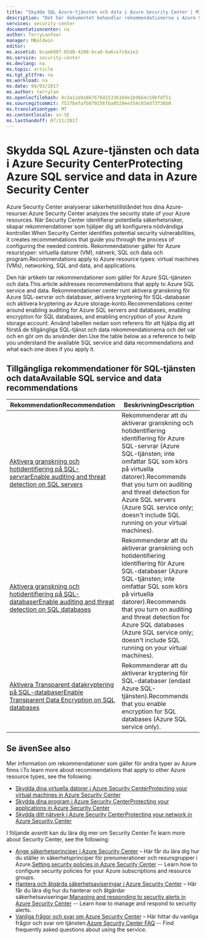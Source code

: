 ```yaml
---
title: "Skydda SQL Azure-tjänsten och data i Azure Security Center | Microsoft Docs"
description: "Det här dokumentet behandlar rekommendationerna i Azure Security Center som hjälper dig skydda dina data och Azure SQL-tjänsten och vara kompatibla med säkerhetsprinciper."
services: security-center
documentationcenter: na
author: TerryLanfear
manager: MBaldwin
editor: 
ms.assetid: bcae6987-05d0-4208-bca8-6a6ce7c9a1e3
ms.service: security-center
ms.devlang: na
ms.topic: article
ms.tgt_pltfrm: na
ms.workload: na
ms.date: 04/03/2017
ms.author: terrylan
ms.openlocfilehash: 0c3a11e9a86767641533b16de1b96b4c59bfdf51
ms.sourcegitcommit: f537befafb079256fba0529ee554c034d73f36b0
ms.translationtype: MT
ms.contentlocale: sv-SE
ms.lasthandoff: 07/11/2017
---
```

# <a name="protecting-azure-sql-service-and-data-in-azure-security-center"></a><span data-ttu-id="0cb7b-103">Skydda SQL Azure-tjänsten och data i Azure Security Center</span><span class="sxs-lookup"><span data-stu-id="0cb7b-103">Protecting Azure SQL service and data in Azure Security Center</span></span>
<span data-ttu-id="0cb7b-104">Azure Security Center analyserar säkerhetstillståndet hos dina Azure-resurser.</span><span class="sxs-lookup"><span data-stu-id="0cb7b-104">Azure Security Center analyzes the security state of your Azure resources.</span></span> <span data-ttu-id="0cb7b-105">När Security Center identifierar potentiella säkerhetsrisker, skapar rekommendationer som hjälper dig att konfigurera nödvändiga kontroller.</span><span class="sxs-lookup"><span data-stu-id="0cb7b-105">When Security Center identifies potential security vulnerabilities, it creates recommendations that guide you through the process of configuring the needed controls.</span></span>  <span data-ttu-id="0cb7b-106">Rekommendationer gäller för Azure resurstyper: virtuella datorer (VM), nätverk, SQL och data och program.</span><span class="sxs-lookup"><span data-stu-id="0cb7b-106">Recommendations apply to Azure resource types: virtual machines (VMs), networking, SQL and data, and applications.</span></span>

<span data-ttu-id="0cb7b-107">Den här artikeln tar rekommendationer som gäller för Azure SQL-tjänsten och data.</span><span class="sxs-lookup"><span data-stu-id="0cb7b-107">This article addresses recommendations that apply to Azure SQL service and data.</span></span> <span data-ttu-id="0cb7b-108">Rekommendationer center runt aktivera granskning för Azure SQL-servrar och databaser, aktivera kryptering för SQL-databaser och aktivera kryptering av Azure storage-konto.</span><span class="sxs-lookup"><span data-stu-id="0cb7b-108">Recommendations center around enabling auditing for Azure SQL servers and databases, enabling encryption for SQL databases, and enabling encryption of your Azure storage account.</span></span>  <span data-ttu-id="0cb7b-109">Använd tabellen nedan som referens för att hjälpa dig att förstå de tillgängliga SQL-tjänst och data rekommendationerna och det var och en gör om du använder den.</span><span class="sxs-lookup"><span data-stu-id="0cb7b-109">Use the table below as a reference to help you understand the available SQL service and data recommendations and what each one does if you apply it.</span></span>

## <a name="available-sql-service-and-data-recommendations"></a><span data-ttu-id="0cb7b-110">Tillgängliga rekommendationer för SQL-tjänsten och data</span><span class="sxs-lookup"><span data-stu-id="0cb7b-110">Available SQL service and data recommendations</span></span>
| <span data-ttu-id="0cb7b-111">Rekommendation</span><span class="sxs-lookup"><span data-stu-id="0cb7b-111">Recommendation</span></span> | <span data-ttu-id="0cb7b-112">Beskrivning</span><span class="sxs-lookup"><span data-stu-id="0cb7b-112">Description</span></span> |
| --- | --- |
| [<span data-ttu-id="0cb7b-113">Aktivera granskning och hotidentifiering på SQL-servrar</span><span class="sxs-lookup"><span data-stu-id="0cb7b-113">Enable auditing and threat detection on SQL servers</span></span>](security-center-enable-auditing-on-sql-servers.md) |<span data-ttu-id="0cb7b-114">Rekommenderar att du aktiverar granskning och hotidentifiering identifiering för Azure SQL-servrar (Azure SQL-tjänsten; inte omfattar SQL som körs på virtuella datorer).</span><span class="sxs-lookup"><span data-stu-id="0cb7b-114">Recommends that you turn on auditing and threat detection for Azure SQL servers (Azure SQL service only; doesn't include SQL running on your virtual machines).</span></span> |
| [<span data-ttu-id="0cb7b-115">Aktivera granskning och hotidentifiering på SQL-databaser</span><span class="sxs-lookup"><span data-stu-id="0cb7b-115">Enable auditing and threat detection on SQL databases</span></span>](security-center-enable-auditing-on-sql-databases.md) |<span data-ttu-id="0cb7b-116">Rekommenderar att du aktiverar granskning och hotidentifiering identifiering för Azure SQL-databaser (Azure SQL-tjänsten; inte omfattar SQL som körs på virtuella datorer).</span><span class="sxs-lookup"><span data-stu-id="0cb7b-116">Recommends that you turn on auditing and threat detection for Azure SQL databases (Azure SQL service only; doesn't include SQL running on your virtual machines).</span></span> |
| [<span data-ttu-id="0cb7b-117">Aktivera Transparent datakryptering på SQL-databaser</span><span class="sxs-lookup"><span data-stu-id="0cb7b-117">Enable Transparent Data Encryption on SQL databases</span></span>](security-center-enable-transparent-data-encryption.md) |<span data-ttu-id="0cb7b-118">Rekommenderar att du aktiverar kryptering för SQL-databaser (endast Azure SQL-tjänsten).</span><span class="sxs-lookup"><span data-stu-id="0cb7b-118">Recommends that you enable encryption for SQL databases (Azure SQL service only).</span></span> |

## <a name="see-also"></a><span data-ttu-id="0cb7b-119">Se även</span><span class="sxs-lookup"><span data-stu-id="0cb7b-119">See also</span></span>
<span data-ttu-id="0cb7b-120">Mer information om rekommendationer som gäller för andra typer av Azure finns i:</span><span class="sxs-lookup"><span data-stu-id="0cb7b-120">To learn more about recommendations that apply to other Azure resource types, see the following:</span></span>

* [<span data-ttu-id="0cb7b-121">Skydda dina virtuella datorer i Azure Security Center</span><span class="sxs-lookup"><span data-stu-id="0cb7b-121">Protecting your virtual machines in Azure Security Center</span></span>](security-center-virtual-machine-recommendations.md)
* [<span data-ttu-id="0cb7b-122">Skydda dina program i Azure Security Center</span><span class="sxs-lookup"><span data-stu-id="0cb7b-122">Protecting your applications in Azure Security Center</span></span>](security-center-application-recommendations.md)
* [<span data-ttu-id="0cb7b-123">Skydda ditt nätverk i Azure Security Center</span><span class="sxs-lookup"><span data-stu-id="0cb7b-123">Protecting your network in Azure Security Center</span></span>](security-center-network-recommendations.md)

<span data-ttu-id="0cb7b-124">I följande avsnitt kan du lära dig mer om Security Center:</span><span class="sxs-lookup"><span data-stu-id="0cb7b-124">To learn more about Security Center, see the following:</span></span>

* <span data-ttu-id="0cb7b-125">[Ange säkerhetsprinciper i Azure Security Center](security-center-policies.md) – Här får du lära dig hur du ställer in säkerhetsprinciper för prenumerationer och resursgrupper i Azure.</span><span class="sxs-lookup"><span data-stu-id="0cb7b-125">[Setting security policies in Azure Security Center](security-center-policies.md) -- Learn how to configure security policies for your Azure subscriptions and resource groups.</span></span>
* <span data-ttu-id="0cb7b-126">[Hantera och åtgärda säkerhetsaviseringar i Azure Security Center](security-center-managing-and-responding-alerts.md) – Här får du lära dig hur du hanterar och åtgärdar säkerhetsaviseringar.</span><span class="sxs-lookup"><span data-stu-id="0cb7b-126">[Managing and responding to security alerts in Azure Security Center](security-center-managing-and-responding-alerts.md) -- Learn how to manage and respond to security alerts.</span></span>
* <span data-ttu-id="0cb7b-127">[Vanliga frågor och svar om Azure Security Center](security-center-faq.md) – Här hittar du vanliga frågor och svar om tjänsten.</span><span class="sxs-lookup"><span data-stu-id="0cb7b-127">[Azure Security Center FAQ](security-center-faq.md) -- Find frequently asked questions about using the service.</span></span>
